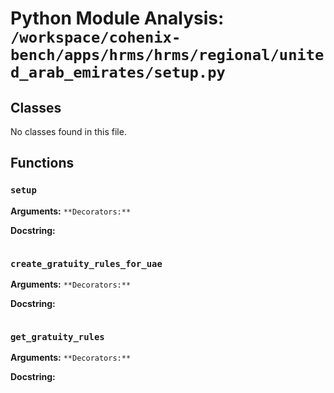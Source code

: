 # Python Module Analysis: `/workspace/cohenix-bench/apps/hrms/hrms/regional/united_arab_emirates/setup.py`

## Classes

No classes found in this file.


## Functions

### `setup`
**Arguments:** ``
**Decorators:** ``

**Docstring:**
```

```
### `create_gratuity_rules_for_uae`
**Arguments:** ``
**Decorators:** ``

**Docstring:**
```

```
### `get_gratuity_rules`
**Arguments:** ``
**Decorators:** ``

**Docstring:**
```

```

